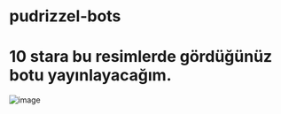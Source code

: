 # pudrizzel-bots
<h1>10 stara bu resimlerde gördüğünüz botu yayınlayacağım.</h1>
<img alt="image" src= "https://media.discordapp.net/attachments/1376192240535470080/1376192262236536853/image.png?ex=68346e6b&is=68331ceb&hm=58de1677345c70173e43bf3a17c495cfc0570bfbc6b018a0c2e22a2a31bc59d9&=&quality=lossless">
